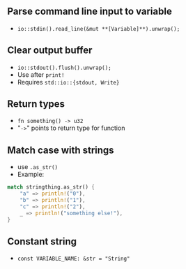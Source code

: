 ## Parse command line input to variable
- ``io::stdin().read_line(&mut **[Variable]**).unwrap();``

## Clear output buffer
- ``io::stdout().flush().unwrap();``
- Use after ``print!``
- Requires ``std::io::{stdout, Write}``

## Return types
- ``fn something() -> u32``
- "``->``" points to return type for function

## Match case with strings
- use ``.as_str()``
- Example:
```rust
match stringthing.as_str() {
    "a" => println!("0"),
    "b" => println!("1"),
    "c" => println!("2"),
    _ => println!("something else!"),
}
```

## Constant string
- ``const VARIABLE_NAME: &str = "String"``
